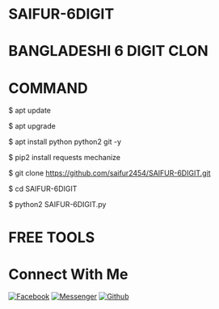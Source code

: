 # SAIFUR-6DIGIT
# BANGLADESHI 6 DIGIT CLON
# COMMAND

$ apt update

$ apt upgrade

$ apt install python python2 git -y

$ pip2 install requests mechanize

$ git clone https://github.com/saifur2454/SAIFUR-6DIGIT.git

$ cd SAIFUR-6DIGIT

$ python2 SAIFUR-6DIGIT.py

# FREE TOOLS

# Connect With Me
[![Facebook](https://img.shields.io/badge/Facebook-green?style=for-the-badge&logo=facebook)](https://fb.com/abbu.2454)
[![Messenger](https://img.shields.io/badge/Chat-Messenger-blue?style=for-the-badge&logo=messenger)](https://m.me/abbu.2454)
[![Github](https://img.shields.io/badge/Github-MAHADI-143green?style=for-the-badge&logo=github)](https://github.com/saifur2454)
